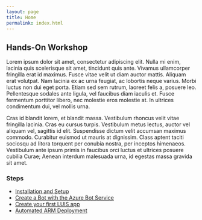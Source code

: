 ```yaml
---
layout: page
title: Home
permalink: index.html
---
```


## Hands-On Workshop

Lorem ipsum dolor sit amet, consectetur adipiscing elit. Nulla mi enim, lacinia quis scelerisque sit amet, tincidunt quis ante. Vivamus ullamcorper fringilla erat id maximus. Fusce vitae velit ut diam auctor mattis. Aliquam erat volutpat. Nam lacinia ex ac urna feugiat, ac lobortis neque varius. Morbi luctus non dui eget porta. Etiam sed sem rutrum, laoreet felis a, posuere leo. Pellentesque sodales ante ligula, vel faucibus diam iaculis et. Fusce fermentum porttitor libero, nec molestie eros molestie at. In ultrices condimentum dui, vel mollis urna.

Cras id blandit lorem, et blandit massa. Vestibulum rhoncus velit vitae fringilla lacinia. Cras eu cursus turpis. Vestibulum metus lectus, auctor vel aliquam vel, sagittis id elit. Suspendisse dictum velit accumsan maximus commodo. Curabitur euismod ut mauris at dignissim. Class aptent taciti sociosqu ad litora torquent per conubia nostra, per inceptos himenaeos. Vestibulum ante ipsum primis in faucibus orci luctus et ultrices posuere cubilia Curae; Aenean interdum malesuada urna, id egestas massa gravida sit amet.

### Steps

- [Installation and Setup](setup.html)
- [Create a Bot with the Azure Bot Service](bot.html)
- [Create your first LUIS app](luis.html)
- [Automated ARM Deployment](arm.html)
